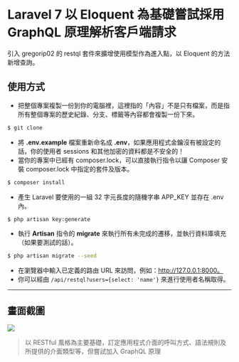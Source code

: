 # Laravel 7 以 Eloquent 為基礎嘗試採用 GraphQL 原理解析客戶端請求

引入 gregorip02 的 restql 套件來擴增使用模型作為進入點，以 Eloquent 的方法新增查詢。

## 使用方式
- 把整個專案複製一份到你的電腦裡，這裡指的「內容」不是只有檔案，而是指所有整個專案的歷史紀錄、分支、標籤等內容都會複製一份下來。
```sh
$ git clone
```
- 將 __.env.example__ 檔案重新命名成 __.env__，如果應用程式金鑰沒有被設定的話，你的使用者 sessions 和其他加密的資料都是不安全的！
- 當你的專案中已經有 composer.lock，可以直接執行指令以讓 Composer 安裝 composer.lock 中指定的套件及版本。
```sh
$ composer install
```
- 產生 Laravel 要使用的一組 32 字元長度的隨機字串 APP_KEY 並存在 .env 內。
```sh
$ php artisan key:generate
```
- 執行 __Artisan__ 指令的 __migrate__ 來執行所有未完成的遷移，並執行資料庫填充（如果要測試的話）。
```sh
$ php artisan migrate --seed
```
- 在瀏覽器中輸入已定義的路由 URL 來訪問，例如：http://127.0.0.1:8000。
- 你可以經由 `/api/restql?users={select: 'name'}` 來進行使用者名稱取得。

----

## 畫面截圖
![](https://i.imgur.com/V0yn4nr.png)
> 以 RESTful 風格為主要基礎，訂定應用程式介面的呼叫方式、語法規則及所提供的介面類型等，但嘗試加入 GraphQL 原理
